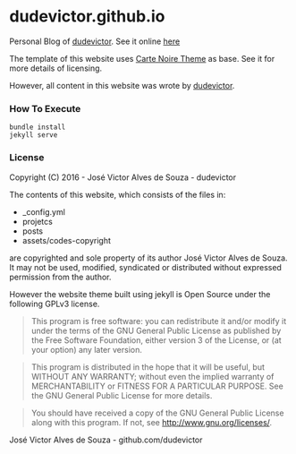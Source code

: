 # dudevictor.github.io

Personal Blog of [dudevictor]. See it online [here](http://dudevictor.github.io)

The template of this website uses [Carte Noire Theme](http://carte-noire.jacobtomlinson.co.uk) as base. See it for more details of licensing.

However, all content in this website was wrote by [dudevictor].

### How To Execute

    bundle install
    jekyll serve

### License

Copyright (C) 2016 - José Victor Alves de Souza - dudevictor

The contents of this website, which consists of the files in:
  - _config.yml
  - projetcs
  - posts
  - assets/codes-copyright

are copyrighted and sole property of its author José Victor Alves de Souza. It may not be used, modified, syndicated or distributed without expressed permission from the author.

However the website theme built using jekyll is Open Source under the following GPLv3 license.

> This program is free software: you can redistribute it and/or modify
    it under the terms of the GNU General Public License as published by
    the Free Software Foundation, either version 3 of the License, or
    (at your option) any later version.
    
> This program is distributed in the hope that it will be useful,
    but WITHOUT ANY WARRANTY; without even the implied warranty of
    MERCHANTABILITY or FITNESS FOR A PARTICULAR PURPOSE.  See the
    GNU General Public License for more details.

> You should have received a copy of the GNU General Public License
    along with this program.  If not, see http://www.gnu.org/licenses/.

José Victor Alves de Souza - github.com/dudevictor

[dudevictor]: http://github.com/dudevictor
